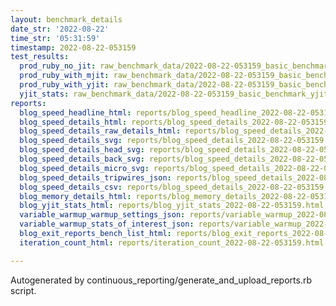 ```yaml
---
layout: benchmark_details
date_str: '2022-08-22'
time_str: '05:31:59'
timestamp: 2022-08-22-053159
test_results:
  prod_ruby_no_jit: raw_benchmark_data/2022-08-22-053159_basic_benchmark_prod_ruby_no_jit.json
  prod_ruby_with_mjit: raw_benchmark_data/2022-08-22-053159_basic_benchmark_prod_ruby_with_mjit.json
  prod_ruby_with_yjit: raw_benchmark_data/2022-08-22-053159_basic_benchmark_prod_ruby_with_yjit.json
  yjit_stats: raw_benchmark_data/2022-08-22-053159_basic_benchmark_yjit_stats.json
reports:
  blog_speed_headline_html: reports/blog_speed_headline_2022-08-22-053159.html
  blog_speed_details_html: reports/blog_speed_details_2022-08-22-053159.html
  blog_speed_details_raw_details_html: reports/blog_speed_details_2022-08-22-053159.raw_details.html
  blog_speed_details_svg: reports/blog_speed_details_2022-08-22-053159.svg
  blog_speed_details_head_svg: reports/blog_speed_details_2022-08-22-053159.head.svg
  blog_speed_details_back_svg: reports/blog_speed_details_2022-08-22-053159.back.svg
  blog_speed_details_micro_svg: reports/blog_speed_details_2022-08-22-053159.micro.svg
  blog_speed_details_tripwires_json: reports/blog_speed_details_2022-08-22-053159.tripwires.json
  blog_speed_details_csv: reports/blog_speed_details_2022-08-22-053159.csv
  blog_memory_details_html: reports/blog_memory_details_2022-08-22-053159.html
  blog_yjit_stats_html: reports/blog_yjit_stats_2022-08-22-053159.html
  variable_warmup_warmup_settings_json: reports/variable_warmup_2022-08-22-053159.warmup_settings.json
  variable_warmup_stats_of_interest_json: reports/variable_warmup_2022-08-22-053159.stats_of_interest.json
  blog_exit_reports_bench_list_html: reports/blog_exit_reports_2022-08-22-053159.bench_list.html
  iteration_count_html: reports/iteration_count_2022-08-22-053159.html

---
```

Autogenerated by continuous_reporting/generate_and_upload_reports.rb script.
